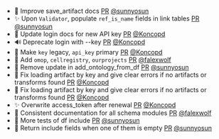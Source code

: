 - 📝 Improve save_artifact docs [PR](https://github.com/laminlabs/lamindb/pull/2055) [@sunnyosun](https://github.com/sunnyosun)
- ✨ Upon `Validator`, populate `ref_is_name` fields in link tables [PR](https://github.com/laminlabs/lamindb/pull/2053) [@sunnyosun](https://github.com/sunnyosun)
- 📝 Update login docs for new API key [PR](https://github.com/laminlabs/lamindb/pull/2054) [@Koncopd](https://github.com/Koncopd)
- 🔊 Deprecate login with --key [PR](https://github.com/laminlabs/lamin-cli/pull/92) [@Koncopd](https://github.com/Koncopd)
- 📝 Make `key` legacy, `api_key` primary [PR](https://github.com/laminlabs/lamindb-setup/pull/886) [@Koncopd](https://github.com/Koncopd)
- 🍱 Add `omop`, `cellregistry`, `ourprojects` [PR](https://github.com/laminlabs/lamindb/pull/2049) [@falexwolf](https://github.com/falexwolf)
- 🎨 Remove update in add_ontology_from_df [PR](https://github.com/laminlabs/lamindb/pull/2051) [@sunnyosun](https://github.com/sunnyosun)
- 🐛 Fix loading artifact by key and give clear errors if no artifacts or transforms found [PR](https://github.com/laminlabs/lamindb/pull/2050) [@Koncopd](https://github.com/Koncopd)
- 🐛 Fix loading artifact by key and give clear errors if no artifacts or transforms found [PR](https://github.com/laminlabs/lamin-cli/pull/91) [@Koncopd](https://github.com/Koncopd)
- ✨ Overwrite access_token after renewal [PR](https://github.com/laminlabs/lamindb-setup/pull/885) [@Koncopd](https://github.com/Koncopd)
- 📝 Consistent documentation for all schema modules [PR](https://github.com/laminlabs/lamindb/pull/2047) [@falexwolf](https://github.com/falexwolf)
- 🧪 More tests of df include [PR](https://github.com/laminlabs/lamindb/pull/2045) [@sunnyosun](https://github.com/sunnyosun)
- 🐛 Return include fields when one of them is empty [PR](https://github.com/laminlabs/lamindb/pull/2044) [@sunnyosun](https://github.com/sunnyosun)
